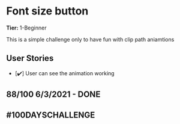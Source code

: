 # Font size button

**Tier:** 1-Beginner

This is a simple challenge only to have fun with clip path aniamtions

## User Stories

-   [✔️] User can see the animation working

## 88/100 6/3/2021 - DONE

## #100DAYSCHALLENGE
